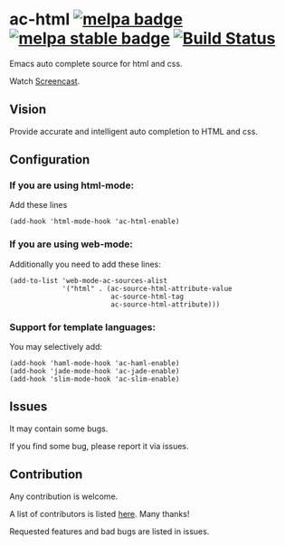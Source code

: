 ac-html [![melpa badge][melpa-badge]][melpa-link] [![melpa stable badge][melpa-stable-badge]][melpa-stable-link] [![Build Status](https://travis-ci.org/cheunghy/ac-html.png?branch=master)](https://travis-ci.org/cheunghy/ac-html)
=======

Emacs auto complete source for html and css.

Watch [Screencast](https://www.youtube.com/watch?v=UrXNgrN4d5Y).

Vision
------
Provide accurate and intelligent auto completion to HTML and css.

Configuration
-----

### If you are using html-mode:

Add these lines
``` elisp
(add-hook 'html-mode-hook 'ac-html-enable)
```

### If you are using web-mode:
Additionally you need to add these lines:
``` elisp
(add-to-list 'web-mode-ac-sources-alist
             '("html" . (ac-source-html-attribute-value
                         ac-source-html-tag
                         ac-source-html-attribute)))
```

### Support for template languages:
You may selectively add:
``` elisp
(add-hook 'haml-mode-hook 'ac-haml-enable)
(add-hook 'jade-mode-hook 'ac-jade-enable)
(add-hook 'slim-mode-hook 'ac-slim-enable)
```

Issues
------
It may contain some bugs.

If you find some bug, please report it via issues.


Contribution
------
Any contribution is welcome.

A list of contributors is listed [here](https://github.com/cheunghy/ac-html/graphs/contributors). Many thanks!

Requested features and bad bugs are listed in issues.

[melpa-link]: http://melpa.org/#/ac-html
[melpa-badge]: http://melpa.org/packages/ac-html-badge.svg
[melpa-stable-link]: http://stable.melpa.org/#/ac-html
[melpa-stable-badge]: http://stable.melpa.org/packages/ac-html-badge.svg
